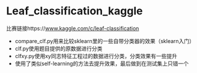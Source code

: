 # Leaf_classification_kaggle

比赛链接https://www.kaggle.com/c/leaf-classification

* compare_clf.py用来比较sklearn里的一些自带分类器的效果（sklearn入门）
* clf.py使用题目提供的原数据进行分类
* clfxy.py使用xy同志特征工程过的数据进行分类，分类效果有一些提升
* 使用了类似self-learning的方法去提升效果，最后做到在测试集上只错一个
